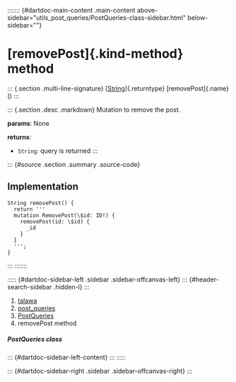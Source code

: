 ::::::: {#dartdoc-main-content .main-content above-sidebar="utils_post_queries/PostQueries-class-sidebar.html" below-sidebar=""}
<div>

# [removePost]{.kind-method} method

</div>

::: {.section .multi-line-signature}
[[String](https://api.flutter.dev/flutter/dart-core/String-class.html)]{.returntype}
[removePost]{.name}()
:::

::: {.section .desc .markdown}
Mutation to remove the post.

**params**: None

**returns**:

-   `String`: query is returned
:::

::: {#source .section .summary .source-code}
## Implementation

``` language-dart
String removePost() {
  return '''
  mutation RemovePost(\$id: ID!) {
    removePost(id: \$id) {
      _id
    }
  }
  ''';
}
```
:::
:::::::

::::: {#dartdoc-sidebar-left .sidebar .sidebar-offcanvas-left}
::: {#header-search-sidebar .hidden-l}
:::

1.  [talawa](../../index.html)
2.  [post_queries](../../utils_post_queries/)
3.  [PostQueries](../../utils_post_queries/PostQueries-class.html)
4.  removePost method

##### PostQueries class

::: {#dartdoc-sidebar-left-content}
:::
:::::

::: {#dartdoc-sidebar-right .sidebar .sidebar-offcanvas-right}
:::

